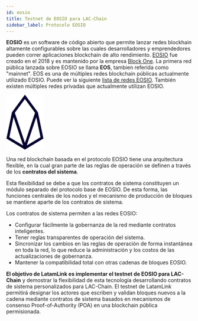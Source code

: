 ```yaml
---
id: eosio
title: Testnet de EOSIO para LAC-Chain
sidebar_label: Protocolo EOSIO
---
```



**EOSIO** es un software de código abierto que permite lanzar redes blockhain altamente configurables sobre las cuales desarrolladores y emprendedores pueden correr aplicaciones blockchain de alto rendimiento. [EOSIO](https://eos.io) fue creado en el 2018 y es mantenido por la empresa [Block One](https://block.one).  La primera red pública lanzada sobre EOSIO se llama **EOS**, tambien referida como "mainnet". EOS es una de múltiples redes blockchain públicas actualmente utilizado EOSIO. Puede ver la siguiente [lista de redes EOSIO](redes-eosio.md). También existen múltiples redes privadas que actualmente utilizan EOSIO.

[![EOSIO Github](/img/eosio-logo.png#center)](https://github.com/eosio)

Una red blockchain basada en el protocolo EOSIO tiene una arquitectura flexible, en la cual gran parte de las reglas de operación se definen a través de los **contratos del sistema**. 

Esta flexibilidad se debe a que los contratos de sistema constituyen un módulo separado del protocolo base de EOSIO. De esta forma, las funciones centrales de los nodos y el mecanismo de producción de  bloques se mantiene aparte de los contratos de sistema.

Los contratos de sistema permiten a las redes EOSIO:

- Configurar fácilmente la gobernanza de la red mediante contratos inteligentes.
- Tener reglas transparentes de operación del sistema.
- Sincronizar los cambios en las reglas de operación de forma instantánea en toda la red, lo que reduce la administración y los costos de las actualizaciones de gobernanza.
- Mantener la compatibilidad total con otras cadenas de bloques EOSIO.

**El objetivo de LatamLink es implementar el testnet de EOSIO para LAC-Chain** y demostrar la flexibilidad de esta tecnología desarrollando contratos de sistema personalizados para LAC-Chain. El testnet de LatamLink permitirá designar los actores que escriben y validan bloques nuevos a la cadena mediante contratos de sistema basados en mecanismos de consenso  Proof-of-Authority (POA) en una blockchain pública permisionada.


